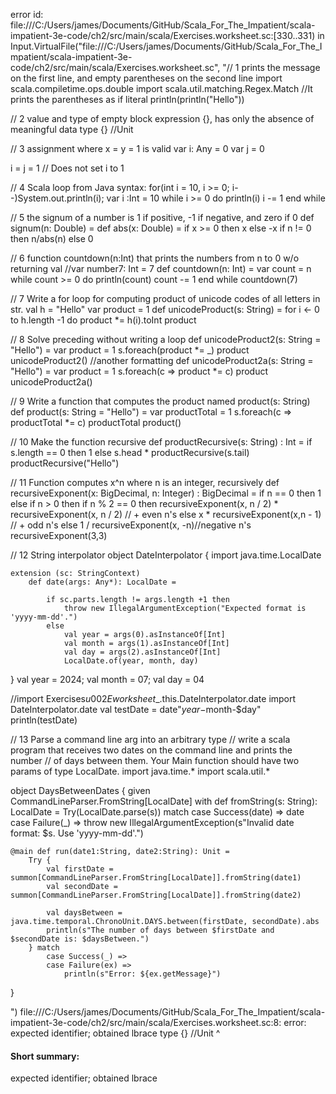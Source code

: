 error id: file:///C:/Users/james/Documents/GitHub/Scala_For_The_Impatient/scala-impatient-3e-code/ch2/src/main/scala/Exercises.worksheet.sc:[330..331) in Input.VirtualFile("file:///C:/Users/james/Documents/GitHub/Scala_For_The_Impatient/scala-impatient-3e-code/ch2/src/main/scala/Exercises.worksheet.sc", "// 1 prints the message on the first line, and empty parentheses on the second line
import scala.compiletime.ops.double
import scala.util.matching.Regex.Match
//It prints the parentheses as if literal
println(println("Hello"))

// 2 value and type of empty block expression {}, has only the absence of meaningful data
type {} //Unit
 
// 3  assignment where x = y = 1 is valid
var i: Any = 0
var j = 0

i = j = 1 // Does not set i to 1

// 4 Scala loop from Java syntax: for(int i = 10, i >= 0; i--)System.out.println(i);
var i :Int = 10
while i >= 0 do
  println(i)
  i -= 1
end while

// 5 the signum of a number is 1 if positive, -1 if negative, and zero if 0
def signum(n: Double) =
    def abs(x: Double) = if x >= 0 then x else -x
    if n != 0 then
        n/abs(n)
    else
        0

// 6 function countdown(n:Int) that prints the numbers from n to 0 w/o returning val
//var number7: Int = 7
def countdown(n: Int) =
    var count = n
    while count >= 0 do
      println(count)
      count -= 1
    end while
countdown(7)    

// 7 Write a for loop for computing product of unicode codes of all letters in str.
val h = "Hello"
var product = 1
def unicodeProduct(s: String) =
    for i <- 0 to h.length -1 do
        product *= h(i).toInt
    product

// 8 Solve preceding without writing a loop
def unicodeProduct2(s: String = "Hello") =
    var product = 1
    s.foreach(product *= _)
    product
unicodeProduct2()
//another formatting
def unicodeProduct2a(s: String = "Hello") =
    var product = 1
    s.foreach(c => product *= c)
    product
unicodeProduct2a()

// 9 Write a function that computes the product named product(s: String)
def product(s: String = "Hello") =
    var productTotal = 1
    s.foreach(c => productTotal *= c)
    productTotal
product()

// 10 Make the function recursive
def productRecursive(s: String) : Int =
    if s.length == 0 then 1
    else s.head * productRecursive(s.tail)
productRecursive("Hello")        

// 11 Function computes x^n where n is an integer, recursively
def recursiveExponent(x: BigDecimal, n: Integer) : BigDecimal =
    if n == 0 then 1
    else if n > 0 then
      if n % 2 == 0 then recursiveExponent(x, n / 2) * recursiveExponent(x, n / 2) // + even n's
      else x * recursiveExponent(x,n - 1) // + odd n's
    else 1 / recursiveExponent(x, -n)//negative n's
recursiveExponent(3,3)

// 12 String interpolator
object DateInterpolator {
    import java.time.LocalDate

    extension (sc: StringContext)
        def date(args: Any*): LocalDate =
            
            if sc.parts.length != args.length +1 then
                throw new IllegalArgumentException("Expected format is 'yyyy-mm-dd'.")
            else
                val year = args(0).asInstanceOf[Int]
                val month = args(1).asInstanceOf[Int] 
                val day = args(2).asInstanceOf[Int]
                LocalDate.of(year, month, day)
}
val year = 2024; val month = 07; val day = 04

//import Exercises$u002Eworksheet$_.this.DateInterpolator.date
import DateInterpolator.date
val testDate = date"$year-$month-$day"
println(testDate)  

// 13 Parse a command line arg into an arbitrary type
// write a scala program that receives two dates on the command line and prints the number
// of days between them. Your Main function should have two params of type LocalDate.
import java.time.*
import scala.util.* 

object DaysBetweenDates {
    given CommandLineParser.FromString[LocalDate] with
        def fromString(s: String): LocalDate =
            Try(LocalDate.parse(s)) match
                case Success(date) => date
                case Failure(_) => 
                    throw new IllegalArgumentException(s"Invalid date format: $s. Use 'yyyy-mm-dd'.") 

    @main def run(date1:String, date2:String): Unit =
        Try {
            val firstDate = summon[CommandLineParser.FromString[LocalDate]].fromString(date1) 
            val secondDate = summon[CommandLineParser.FromString[LocalDate]].fromString(date2)

            val daysBetween = java.time.temporal.ChronoUnit.DAYS.between(firstDate, secondDate).abs
            println(s"The number of days between $firstDate and $secondDate is: $daysBetween.")
        } match
            case Success(_) =>
            case Failure(ex) =>
                println(s"Error: ${ex.getMessage}") 
}                             


")
file:///C:/Users/james/Documents/GitHub/Scala_For_The_Impatient/scala-impatient-3e-code/ch2/src/main/scala/Exercises.worksheet.sc:8: error: expected identifier; obtained lbrace
type {} //Unit
     ^
#### Short summary: 

expected identifier; obtained lbrace